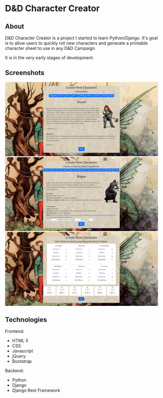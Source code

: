 # D&D Character Creator

## About
D&D Character Creator is a project I started to learn Python/Django.
It's goal is to allow users to quickly roll new characters and generate a printable character sheet to use in any D&D Campaign.

It is in the very early stages of development. 

## Screenshots

<img src = "https://github.com/xrysen/CharacterCreator/blob/main/docs/ss1.png?raw=true">

<img src = "https://github.com/xrysen/CharacterCreator/blob/main/docs/ss2.png?raw=true">

<img src = "https://github.com/xrysen/CharacterCreator/blob/main/docs/ss3.png?raw=true">

## Technologies
Frontend:
- HTML 5
- CSS
- Javascript
- jQuery
- Bootstrap

Backend:
- Python
- Django
- Django Rest Framework